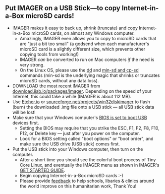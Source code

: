 ## Put IMAGER on a USB Stick&mdash;to copy Internet-in-a-Box microSD cards!

* IMAGER makes it easy to back up, shrink (truncate) and copy Internet-in-a-Box microSD cards, on almost any Windows computer.
    * Amazingly, IMAGER even allows you to copy to microSD cards that are "just a bit too small" (a godsend when each manufacturer's microSD card is a slightly different size, which prevents other copying tools from working!)
    * IMAGER _can_ be converted to run on Mac computers _if_ the need is very strong.
    * On the Linux OS, please use the [dd](https://www.linuxnix.com/what-you-should-know-about-linux-dd-command/) and [min-sd and cp-sd](https://github.com/iiab/iiab-factory/blob/master/box/rpi/howto-mkimg.txt) commands (min-sd is the underlying magic that shrinks or truncates microSD cards, without any data loss).
* DOWNLOAD the most recent IMAGER from [download.iiab.io/packages/imager](http://download.iiab.io/packages/imager/).  Depending on the speed of your Internet, this could take a while (IMAGER is about 112 MB).
* Use [Etcher.io](https://etcher.io) or [sourceforge.net/projects/win32diskimager](https://sourceforge.net/projects/win32diskimager/) to flash (burn) the downloaded .img file onto a USB stick &mdash; all USB stick data will be lost!
* Make sure that your Windows computer's [BIOS is set to boot USB](http://www.boot-disk.com/boot_priority.htm) devices first.
    * Setting the BIOS may require that you strike the ESC, F1, F2, F8, F10, F12, or Delete key &mdash; just after you power on the computer.
    * Look for a BIOS setting called "boot options" or "boot order", and make sure the USB drive (USB stick) comes first.
* Put the USB stick into your Windows computer, then turn on the computer.
    * After a short time you should see the colorful boot process of Tiny Core Linux, and eventually the IMAGER menu as shown in IMAGER's [GET STARTED GUIDE](https://github.com/iiab/iiab-factory/blob/master/box/rpi/imager/docs/GET-STARTED-GUIDE.md).
    * Begin copying Internet-in-a-Box microSD cards :-)
    * Please provide [feedback](http://FAQ.IIAB.IO#What_are_the_best_places_for_community_support.3F) to help schools, libaries & clinics around the world improve on this humanitarian work, Thank You!
